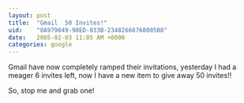 ```yaml
---
layout: post
title:  "Gmail  50 Invites!"
uid:	"8A979049-98ED-033B-23482668768005B8"
date:   2005-02-03 11:05 AM +0000
categories: google
---
```

Gmail have now completely ramped their invitations, yesterday I had a meager 6 invites left, now I have a new item to give away 50 invites!!

So, stop me and grab one!